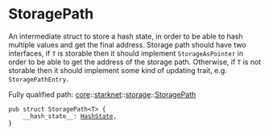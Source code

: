 # StoragePath

An intermediate struct to store a hash state, in order to be able to hash multiple values and
get the final address.
Storage path should have two interfaces, if `T` is storable then it should implement
`StorageAsPointer` in order to be able to get the address of the storage path. Otherwise, if
`T` is not storable then it should implement some kind of updating trait, e.g.
`StoragePathEntry`.

Fully qualified path: [core](./core.md)::[starknet](./core-starknet.md)::[storage](./core-starknet-storage.md)::[StoragePath](./core-starknet-storage-StoragePath.md)

<pre><code class="language-cairo">pub struct StoragePath&lt;T&gt; {
    __hash_state__: <a href="core-pedersen-HashState.html">HashState</a>,
}</code></pre>

